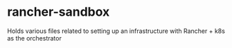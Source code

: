 # rancher-sandbox
Holds various files related to setting up an infrastructure with Rancher + k8s as the orchestrator
